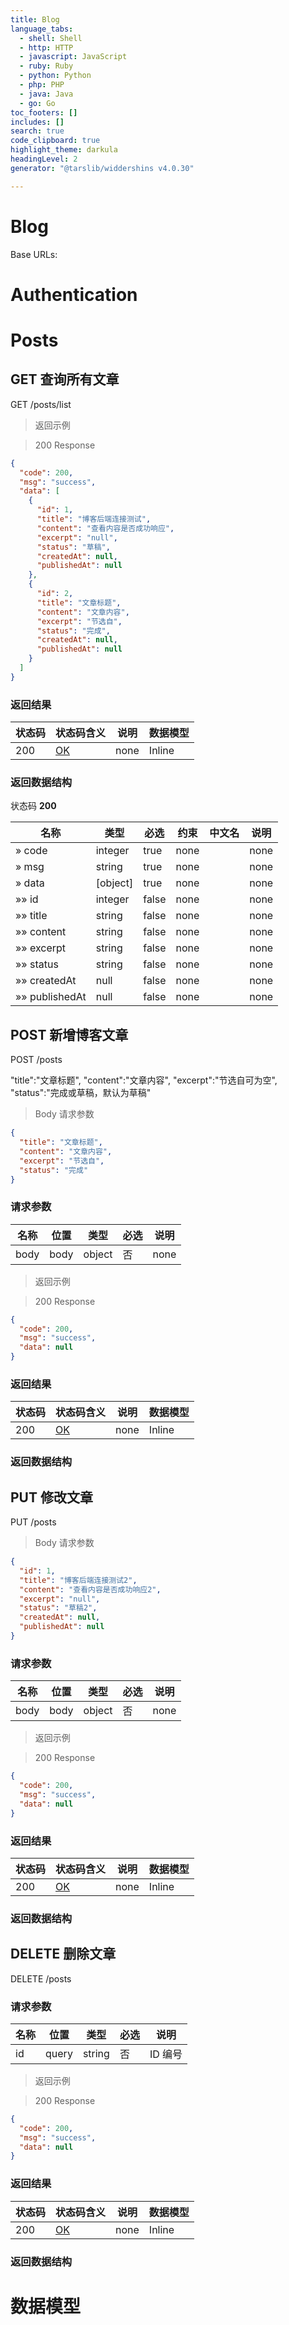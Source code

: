 ```yaml
---
title: Blog
language_tabs:
  - shell: Shell
  - http: HTTP
  - javascript: JavaScript
  - ruby: Ruby
  - python: Python
  - php: PHP
  - java: Java
  - go: Go
toc_footers: []
includes: []
search: true
code_clipboard: true
highlight_theme: darkula
headingLevel: 2
generator: "@tarslib/widdershins v4.0.30"

---
```


# Blog

Base URLs:

# Authentication

# Posts

## GET 查询所有文章

GET /posts/list

> 返回示例

> 200 Response

```json
{
  "code": 200,
  "msg": "success",
  "data": [
    {
      "id": 1,
      "title": "博客后端连接测试",
      "content": "查看内容是否成功响应",
      "excerpt": "null",
      "status": "草稿",
      "createdAt": null,
      "publishedAt": null
    },
    {
      "id": 2,
      "title": "文章标题",
      "content": "文章内容",
      "excerpt": "节选自",
      "status": "完成",
      "createdAt": null,
      "publishedAt": null
    }
  ]
}
```

### 返回结果

|状态码|状态码含义|说明|数据模型|
|---|---|---|---|
|200|[OK](https://tools.ietf.org/html/rfc7231#section-6.3.1)|none|Inline|

### 返回数据结构

状态码 **200**

|名称|类型|必选|约束|中文名|说明|
|---|---|---|---|---|---|
|» code|integer|true|none||none|
|» msg|string|true|none||none|
|» data|[object]|true|none||none|
|»» id|integer|false|none||none|
|»» title|string|false|none||none|
|»» content|string|false|none||none|
|»» excerpt|string|false|none||none|
|»» status|string|false|none||none|
|»» createdAt|null|false|none||none|
|»» publishedAt|null|false|none||none|

## POST 新增博客文章

POST /posts

"title":"文章标题",
"content":"文章内容",
"excerpt":"节选自可为空",
"status":"完成或草稿，默认为草稿"

> Body 请求参数

```json
{
  "title": "文章标题",
  "content": "文章内容",
  "excerpt": "节选自",
  "status": "完成"
}
```

### 请求参数

|名称|位置|类型|必选|说明|
|---|---|---|---|---|
|body|body|object| 否 |none|

> 返回示例

> 200 Response

```json
{
  "code": 200,
  "msg": "success",
  "data": null
}
```

### 返回结果

|状态码|状态码含义|说明|数据模型|
|---|---|---|---|
|200|[OK](https://tools.ietf.org/html/rfc7231#section-6.3.1)|none|Inline|

### 返回数据结构

## PUT 修改文章

PUT /posts

> Body 请求参数

```json
{
  "id": 1,
  "title": "博客后端连接测试2",
  "content": "查看内容是否成功响应2",
  "excerpt": "null",
  "status": "草稿2",
  "createdAt": null,
  "publishedAt": null
}
```

### 请求参数

|名称|位置|类型|必选|说明|
|---|---|---|---|---|
|body|body|object| 否 |none|

> 返回示例

> 200 Response

```json
{
  "code": 200,
  "msg": "success",
  "data": null
}
```

### 返回结果

|状态码|状态码含义|说明|数据模型|
|---|---|---|---|
|200|[OK](https://tools.ietf.org/html/rfc7231#section-6.3.1)|none|Inline|

### 返回数据结构

## DELETE 删除文章

DELETE /posts

### 请求参数

|名称|位置|类型|必选|说明|
|---|---|---|---|---|
|id|query|string| 否 |ID 编号|

> 返回示例

> 200 Response

```json
{
  "code": 200,
  "msg": "success",
  "data": null
}
```

### 返回结果

|状态码|状态码含义|说明|数据模型|
|---|---|---|---|
|200|[OK](https://tools.ietf.org/html/rfc7231#section-6.3.1)|none|Inline|

### 返回数据结构

# 数据模型

